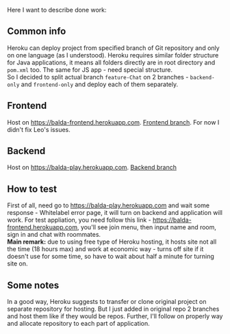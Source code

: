 Here I want to describe done work:

## Common info
Heroku can deploy project from specified branch of Git repository and only on one language (as I understood).
Heroku requires similar folder structure for Java applications, it means all folders directly are in root directory and `pom.xml` too. The same for JS app - need special structure.   
So I decided to split actual branch `feature-Chat` on 2 branches - `backend-only` and `frontend-only` and deploy each of them separately.

## Frontend 
Host on https://balda-frontend.herokuapp.com.
[Frontend branch](https://github.com/KrasnovDaniil/freelancer_portal/tree/frontend-only).
For now I didn't fix Leo's issues.

## Backend
Host on https://balda-play.herokuapp.com. 
[Backend branch](https://github.com/KrasnovDaniil/freelancer_portal/tree/backend-only)

## How to test
First of all, need go to https://balda-play.herokuapp.com and wait some response - Whitelabel error page, it will turn on backend and application will work.
For test appliation, you need follow this link - https://balda-frontend.herokuapp.com, you'll see join menu, then input name and room, sign in and chat with roommates.  
**Main remark:** due to using free type of Heroku hosting, it hosts site not all the time (18 hours max) and work at economic way - turns off site if it doesn't use for some time, so have to wait about half a minute for turning site on.

## Some notes
In a good way, Heroku suggests to transfer or clone original project on separate repository for hosting. But I just added in original repo 2 branches and host them like if they would be repos.
Further, I'll follow on properly way and allocate repository to each part of application.
